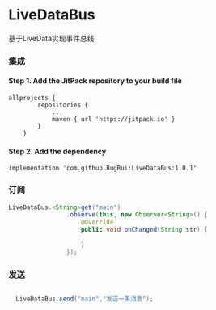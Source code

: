 # LiveDataBus

基于LiveData实现事件总线

### 集成
#### Step 1. Add the JitPack repository to your build file
```
allprojects {
		repositories {
			...
			maven { url 'https://jitpack.io' }
		}
	}

```
####  Step 2. Add the dependency
```
implementation 'com.github.BugRui:LiveDataBus:1.0.1'
```


### 订阅
```java
LiveDataBus.<String>get("main")
                .observe(this, new Observer<String>() {
                    @Override
                    public void onChanged(String str) {
                        
                    }
                });

```

### 发送
```java

  LiveDataBus.send("main","发送一条消息");

```
